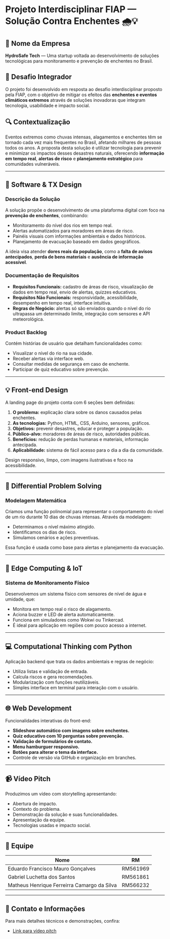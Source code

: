 # Projeto Interdisciplinar FIAP — Solução Contra Enchentes 🌧️💡

## 💼 Nome da Empresa
**HydroSafe Tech** — Uma startup voltada ao desenvolvimento de soluções tecnológicas para monitoramento e prevenção de enchentes no Brasil.

## 🧩 Desafio Integrador
O projeto foi desenvolvido em resposta ao desafio interdisciplinar proposto pela FIAP, com o objetivo de mitigar os efeitos das **enchentes e eventos climáticos extremos** através de soluções inovadoras que integram tecnologia, usabilidade e impacto social.

## 🔍 Contextualização
Eventos extremos como chuvas intensas, alagamentos e enchentes têm se tornado cada vez mais frequentes no Brasil, afetando milhares de pessoas todos os anos. A proposta desta solução é utilizar tecnologia para prevenir e minimizar os impactos desses desastres naturais, oferecendo **informação em tempo real**, **alertas de risco** e **planejamento estratégico** para comunidades vulneráveis.

---

## 🧠 Software & TX Design

### Descrição da Solução
A solução propõe o desenvolvimento de uma plataforma digital com foco na **prevenção de enchentes**, combinando:
- Monitoramento do nível dos rios em tempo real.
- Alertas automatizados para moradores em áreas de risco.
- Painéis visuais com informações ambientais e dados históricos.
- Planejamento de evacuação baseado em dados geográficos.

A ideia visa atender **dores reais da população**, como a **falta de avisos antecipados**, **perda de bens materiais** e **ausência de informação acessível**.

### Documentação de Requisitos
- **Requisitos Funcionais:** cadastro de áreas de risco, visualização de dados em tempo real, envio de alertas, quizzes educativos.
- **Requisitos Não Funcionais:** responsividade, acessibilidade, desempenho em tempo real, interface intuitiva.
- **Regras de Negócio:** alertas só são enviados quando o nível do rio ultrapassa um determinado limite, integração com sensores e API meteorológica.

### Product Backlog
Contém histórias de usuário que detalham funcionalidades como:
- Visualizar o nível do rio na sua cidade.
- Receber alertas via interface web.
- Consultar medidas de segurança em caso de enchente.
- Participar de quiz educativo sobre prevenção.

---

## 💡 Front-end Design

A landing page do projeto conta com 6 seções bem definidas:
1. **O problema:** explicação clara sobre os danos causados pelas enchentes.
2. **As tecnologias:** Python, HTML, CSS, Arduino, sensores, gráficos.
3. **Objetivos:** prevenir desastres, educar e proteger a população.
4. **Público-alvo:** moradores de áreas de risco, autoridades públicas.
5. **Benefícios:** redução de perdas humanas e materiais, informação antecipada.
6. **Aplicabilidade:** sistema de fácil acesso para o dia a dia da comunidade.

Design responsivo, limpo, com imagens ilustrativas e foco na acessibilidade.

---

## 🧮 Differential Problem Solving

### Modelagem Matemática
Criamos uma função polinomial para representar o comportamento do nível de um rio durante 10 dias de chuvas intensas. Através da modelagem:
- Determinamos o nível máximo atingido.
- Identificamos os dias de risco.
- Simulamos cenários e ações preventivas.

Essa função é usada como base para alertas e planejamento da evacuação.

---

## 🔌 Edge Computing & IoT

### Sistema de Monitoramento Físico
Desenvolvemos um sistema físico com sensores de nível de água e umidade, que:
- Monitora em tempo real o risco de alagamento.
- Aciona buzzer e LED de alerta automaticamente.
- Funciona em simuladores como Wokwi ou Tinkercad.
- É ideal para aplicação em regiões com pouco acesso a internet.

---

## 💻 Computational Thinking com Python

Aplicação backend que trata os dados ambientais e regras de negócio:
- Utiliza listas e validação de entrada.
- Calcula riscos e gera recomendações.
- Modularização com funções reutilizáveis.
- Simples interface em terminal para interação com o usuário.

---

## 🌐 Web Development

Funcionalidades interativas do front-end:
- **Slideshow automático com imagens sobre enchentes.**
- **Quiz educativo com 10 perguntas sobre prevenção.**
- **Validação de formulários de contato.**
- **Menu hamburguer responsivo.**
- **Botões para alterar o tema da interface.**
- Controle de versão via GitHub e organização em branches.

---

## 📹 Vídeo Pitch

Produzimos um vídeo com storytelling apresentando:
- Abertura de impacto.
- Contexto do problema.
- Demonstração da solução e suas funcionalidades.
- Apresentação da equipe.
- Tecnologias usadas e impacto social.

---

## 👥 Equipe

| Nome            | RM       |
|-----------------|----------|
| Eduardo Francisco Mauro Gonçalves | RM561969 |
| Gabriel Luchetta dos Santos | RM561861 |
| Matheus Henrique Ferreirra Camargo da Silva | RM566232 |

---

## 📎 Contato e Informações
Para mais detalhes técnicos e demonstrações, confira:
- [Link para vídeo pitch](https://youtu.be/kO7lC_VLBaI)

